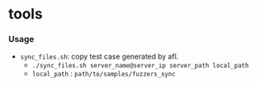# tools

### Usage

- `sync_files.sh`: copy test case generated by afl.
    - `./sync_files.sh server_name@server_ip server_path local_path`
    - `local_path` : `path/to/samples/fuzzers_sync`